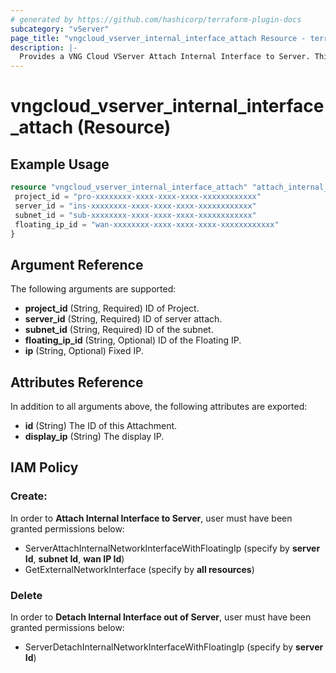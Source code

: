```yaml
---
# generated by https://github.com/hashicorp/terraform-plugin-docs
subcategory: "vServer"
page_title: "vngcloud_vserver_internal_interface_attach Resource - terraform-provider-vngcloud"
description: |-
  Provides a VNG Cloud VServer Attach Internal Interface to Server. This can be used to attach and detach.
---
```


# vngcloud_vserver_internal_interface_attach (Resource)



## Example Usage

```terraform
resource "vngcloud_vserver_internal_interface_attach" "attach_internal_interface" {
 project_id = "pro-xxxxxxxx-xxxx-xxxx-xxxx-xxxxxxxxxxxx"
 server_id = "ins-xxxxxxxx-xxxx-xxxx-xxxx-xxxxxxxxxxxx"
 subnet_id = "sub-xxxxxxxx-xxxx-xxxx-xxxx-xxxxxxxxxxxx"
 floating_ip_id = "wan-xxxxxxxx-xxxx-xxxx-xxxx-xxxxxxxxxxxx"
}
```

## Argument Reference

The following arguments are supported:

- **project_id** (String, Required) ID of Project.
- **server_id** (String, Required) ID of server attach.
- **subnet_id** (String, Required) ID of the subnet.
- **floating_ip_id** (String, Optional) ID of the Floating IP.
- **ip** (String, Optional) Fixed IP.

## Attributes Reference

In addition to all arguments above, the following attributes are exported:

- **id** (String) The ID of this Attachment.
- **display_ip** (String) The display IP.

## IAM Policy
### Create:
In order to **Attach Internal Interface to Server**, user must have been granted permissions below:
- ServerAttachInternalNetworkInterfaceWithFloatingIp (specify by **server Id**, **subnet Id**, **wan IP Id**)
- GetExternalNetworkInterface (specify by **all resources**)

### Delete
In order to **Detach Internal Interface out of Server**, user must have been granted permissions below:
- ServerDetachInternalNetworkInterfaceWithFloatingIp (specify by **server Id**)
